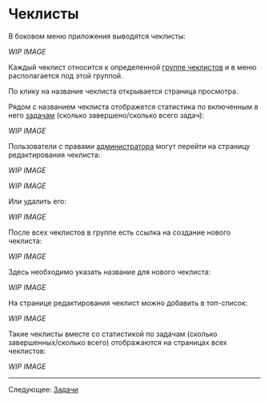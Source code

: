 # Чеклисты

В боковом меню приложения выводятся чеклисты:

*WIP IMAGE*

Каждый чеклист относится к определенной [группе чеклистов](../08-admin/README.md) и в меню располагается под этой группой.

По клику на название чеклиста открывается страница просмотра.

Рядом с названием чеклиста отображется статистика по включенным в него [задачам](../10-tasks/README.md) (сколько завершено/сколько всего задач):

*WIP IMAGE*

Пользователи с правами [администратора](../07-admin/README.md) могут перейти на страницу редактирования чеклиста:

*WIP IMAGE*

*WIP IMAGE*

Или удалить его:

*WIP IMAGE*

После всех чеклистов в группе есть ссылка на создание нового чеклиста:

*WIP IMAGE*

Здесь необходимо указать название для нового чеклиста:

*WIP IMAGE*

На странице редактирования чеклист можно добавить в топ-список:

*WIP IMAGE*

Такие чеклисты вместе со статистикой по задачам (сколько завершенных/сколько всего) отображаются на страницах всех чеклистов:

*WIP IMAGE*

---

Следующее: [Задачи](../10-tasks/README.md)
